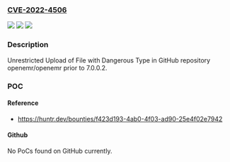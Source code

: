 ### [CVE-2022-4506](https://cve.mitre.org/cgi-bin/cvename.cgi?name=CVE-2022-4506)
![](https://img.shields.io/static/v1?label=Product&message=openemr%2Fopenemr&color=blue)
![](https://img.shields.io/static/v1?label=Version&message=n%2Fa&color=blue)
![](https://img.shields.io/static/v1?label=Vulnerability&message=CWE-434%20Unrestricted%20Upload%20of%20File%20with%20Dangerous%20Type&color=brighgreen)

### Description

Unrestricted Upload of File with Dangerous Type in GitHub repository openemr/openemr prior to 7.0.0.2.

### POC

#### Reference
- https://huntr.dev/bounties/f423d193-4ab0-4f03-ad90-25e4f02e7942

#### Github
No PoCs found on GitHub currently.

